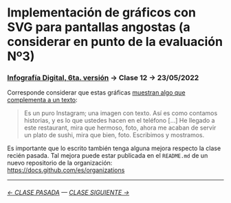 # Implementación de gráficos con SVG para pantallas angostas (a considerar en punto de la evaluación Nº3)

### [Infografía Digital, 6ta. versión](https://github.com/profesorfaco/dno075-2023-1#readme) → Clase 12 → 23/05/2022 

Corresponde considerar que estas gráficas [muestran algo que complementa a un texto](https://youtu.be/iEB3oILm-qQ?t=2023): 

> Es un puro Instagram; una imagen con texto. Así es como contamos historias, y es lo que ustedes hacen en el teléfono […] He llegado a este restaurant, mira que hermoso, foto, ahora me acaban de servir un plato de sushi, mira que bien, foto. Escribimos y mostramos.

Es importante que lo escrito también tenga alguna mejora respecto la clase recién pasada. Tal mejora puede estar publicada en el `README.md` de un nuevo repositorio de la organización: https://docs.github.com/es/organizations

- - - - - - - -

###### [← CLASE PASADA](https://github.com/profesorfaco/dno075-2023-1/tree/main/clase-11) — [CLASE SIGUIENTE →](https://github.com/profesorfaco/dno075-2023-1/tree/main/clase-13) 
